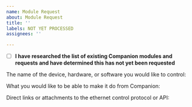 ```yaml
---
name: Module Request
about: Module Request
title: ''
labels: NOT YET PROCESSED
assignees: ''

---
```


- [ ] **I have researched the list of existing Companion modules and requests and have determined this has not yet been requested**

The name of the device, hardware, or software you would like to control:


What you would like to be able to make it do from Companion:


Direct links or attachments to the ethernet control protocol or API:
